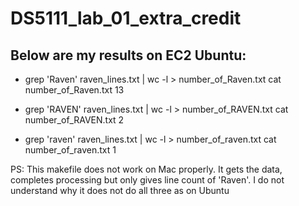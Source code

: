 # DS5111_lab_01_extra_credit

## Below are my results on EC2 Ubuntu:
- grep 'Raven' raven_lines.txt | wc -l > number_of_Raven.txt
cat number_of_Raven.txt
13

- grep 'RAVEN' raven_lines.txt | wc -l > number_of_RAVEN.txt
cat number_of_RAVEN.txt
2

- grep 'raven' raven_lines.txt | wc -l > number_of_raven.txt
cat number_of_raven.txt
1



PS: This makefile does not work on Mac properly. It gets the data, completes processing but only gives line count of 'Raven'. I do not understand why it does not do all three as on Ubuntu
